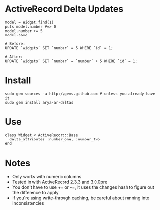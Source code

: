 # ActiveRecord Delta Updates
    model = Widget.find(1)
    puts model.number #=> 0
    model.number += 5
    model.save

    # Before:
    UPDATE `widgets` SET `number` = 5 WHERE `id` = 1;

    # After:
    UPDATE `widgets` SET `number` = `number` + 5 WHERE `id` = 1;

# Install
    sudo gem sources -a http://gems.github.com # unless you already have it
    sudo gem install arya-ar-deltas
    
# Use
    class Widget < ActiveRecord::Base
      delta_attributes :number_one, :number_two
    end
    
# Notes
  * Only works with numeric columns
  * Tested in with ActiveRecord 2.3.3 and 3.0.0pre
  * You don't have to use += or -=, it uses the changes hash to figure out the difference to apply
  * If you're using write-through caching, be careful about running into inconsistencies